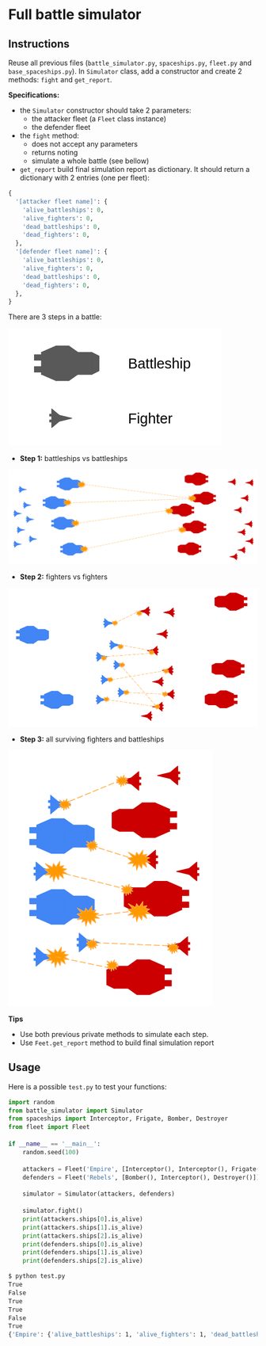 # Full battle simulator

## Instructions

Reuse all previous files (`battle_simulator.py`, `spaceships.py`, `fleet.py` and `base_spaceships.py`). In `Simulator` class, add a constructor and create 2 methods: `fight` and `get_report`.

**Specifications:**

* the `Simulator` constructor should take 2 parameters: 
  * the attacker fleet (a `Fleet` class instance)
  * the defender fleet
* the `fight` method:
  * does not accept any parameters
  * returns noting
  * simulate a whole battle (see bellow)
* `get_report` build final simulation report as dictionary. It should return a dictionary with 2 entries (one per fleet):

```python
{
  '[attacker fleet name]': {
    'alive_battleships': 0,
    'alive_fighters': 0,
    'dead_battleships': 0,
    'dead_fighters': 0,
  },
  '[defender fleet name]': {
    'alive_battleships': 0,
    'alive_fighters': 0,
    'dead_battleships': 0,
    'dead_fighters': 0,
  },
}
```

There are 3 steps in a battle:

![legend](battle_legend.png)

* **Step 1:** battleships vs battleships

![step 1](battle_phase_1.png)

* **Step 2:** fighters vs fighters

![step 2](battle_phase_2.png)

* **Step 3:** all surviving fighters and battleships

![step 3](battle_phase_3.png)


**Tips**

* Use both previous private methods to simulate each step.
* Use `Feet.get_report` method to build final simulation report


## Usage

Here is a possible `test.py` to test your functions:

```python
import random
from battle_simulator import Simulator
from spaceships import Interceptor, Frigate, Bomber, Destroyer
from fleet import Fleet

if __name__ == '__main__':
    random.seed(100)

    attackers = Fleet('Empire', [Interceptor(), Interceptor(), Frigate()])
    defenders = Fleet('Rebels', [Bomber(), Interceptor(), Destroyer()])

    simulator = Simulator(attackers, defenders)

    simulator.fight()
    print(attackers.ships[0].is_alive)
    print(attackers.ships[1].is_alive)
    print(attackers.ships[2].is_alive)
    print(defenders.ships[0].is_alive)
    print(defenders.ships[1].is_alive)
    print(defenders.ships[2].is_alive)
```

```bash
$ python test.py
True
False
True
True
False
True
{'Empire': {'alive_battleships': 1, 'alive_fighters': 1, 'dead_battleships': 0, 'dead_fighters': 1}, 'Rebels': {'alive_battleships': 1, 'alive_fighters': 1, 'dead_battleships': 0, 'dead_fighters': 1}}
```
